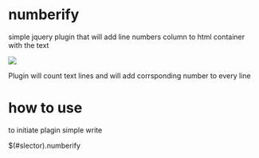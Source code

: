 # numberify

<p>simple jquery plugin that will add line numbers column to html container with the text</p>

<img src='http://content.screencast.com/users/astipili/folders/Jing/media/c67cdd42-e378-44f7-bf2a-6714ad50ea2b/00000020.png' />

<p> Plugin will count text lines and will add corrsponding number to every line <p>

# how to use

<p> to initiate plagin simple write <p>
$(#slector).numberify
